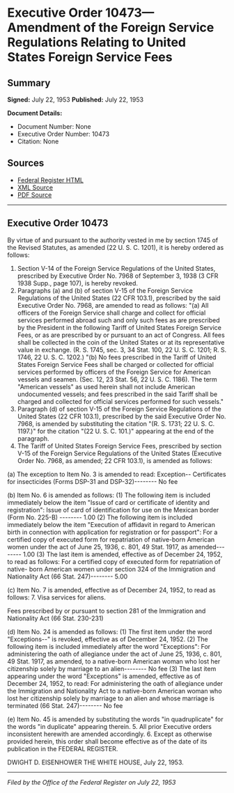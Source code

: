 # Executive Order 10473—Amendment of the Foreign Service Regulations Relating to United States Foreign Service Fees

## Summary

**Signed:** July 22, 1953
**Published:** July 22, 1953

**Document Details:**
- Document Number: None
- Executive Order Number: 10473
- Citation: None

## Sources
- [Federal Register HTML](https://www.presidency.ucsb.edu/documents/executive-order-10473-amendment-the-foreign-service-regulations-relating-united-states)
- [XML Source](None)
- [PDF Source](None)

---

## Executive Order 10473

By virtue of and pursuant to the authority vested in me by section 1745 of the Revised Statutes, as amended (22 U. S. C. 1201), it is hereby ordered as follows:
1. Section V-14 of the Foreign Service Regulations of the United States, prescribed by Executive Order No. 7968 of September 3, 1938 (3 CFR 1938 Supp., page 107), is hereby revoked.
2. Paragraphs (a) and (b) of section V-15 of the Foreign Service Regulations of the United States (22 CFR 103.1), prescribed by the said Executive Order No. 7968, are amended to read as follows:
"(a) All officers of the Foreign Service shall charge and collect for official services performed abroad such and only such fees as are prescribed by the President in the following Tariff of United States Foreign Service Fees, or as are prescribed by or pursuant to an act of Congress. All fees shall be collected in the coin of the United States or at its representative value in exchange. (R. S. 1745, sec. 3, 34 Stat. 100, 22 U. S. C. 1201; R. S. 1746, 22 U. S. C. 1202.)
"(b) No fees prescribed in the Tariff of United States Foreign Service Fees shall be charged or collected for official services performed by officers of the Foreign Service for American vessels and seamen. (Sec. 12, 23 Stat. 56, 22 U. S. C. 1186). The term "American vessels" as used herein shall not include American undocumented vessels; and fees prescribed in the said Tariff shall be charged and collected for official services performed for such vessels."
3. Paragraph (d) of section V-15 of the Foreign Service Regulations of the United States (22 CFR 103.1), prescribed by the said Executive Order No. 7968, is amended by substituting the citation "(R. S. 1731; 22 U. S. C. 1197.)" for the citation "(22 U. S. C. 101.)" appearing at the end of the paragraph.
4. The Tariff of United States Foreign Service Fees, prescribed by section V-15 of the Foreign Service Regulations of the United States (Executive Order No. 7968, as amended; 22 CFR 103.1), is amended as follows:

(a) The exception to Item No. 3 is amended to read:
Exception-- Certificates for insecticides (Forms DSP-31 and DSP-32)-------- No fee

(b) Item No. 6 is amended as follows:
    (1) The following item is included immediately below the item "Issue of card or certificate of identity and registration":
Issue of card of identification for use on the Mexican border (Form No. 225-B) -------- 1.00
    (2) The following item is included immediately below the item "Execution of affidavit in regard to American birth in connection with application for registration or for passport":
For a certified copy of executed form for repatriation of native-born American women under the act of June 25, 1936, c. 801, 49 Stat. 1917, as amended-------- 1.00
    (3) The last item is amended, effective as of December 24, 1952, to read as follows:
For a certified copy of executed form for repatriation of native- born American women under section 324 of the Immigration and Nationality Act (66 Stat. 247)-------- 5.00

(c) Item No. 7 is amended, effective as of December 24, 1952, to read as follows:
7. Visa services for aliens.

Fees prescribed by or pursuant to section 281 of the Immigration and Nationality Act (66 Stat. 230-231)

(d) Item No. 24 is amended as follows:
    (1) The first item under the word "Exceptions--" is revoked, effective as of December 24, 1952.
    (2) The following item is included immediately after the word "Exceptions":
For administering the oath of allegiance under the act of June 25, 1936, c. 801, 49 Stat. 1917, as amended, to a native-born American woman who lost her citizenship solely by marriage to an alien-------- No fee
    (3) The last item appearing under the word "Exceptions" is amended, effective as of December 24, 1952, to read:
For administering the oath of allegiance under the Immigration and Nationality Act to a native-born American woman who lost her citizenship solely by marriage to an alien and whose marriage is terminated (66 Stat. 247)-------- No fee

(e) Item No. 45 is amended by substituting the words "in quadruplicate" for the words "in duplicate" appearing therein.
5. All prior Executive orders inconsistent herewith are amended accordingly.
6. Except as otherwise provided herein, this order shall become effective as of the date of its publication in the FEDERAL REGISTER.

DWIGHT D. EISENHOWER
THE WHITE HOUSE,
July 22, 1953.

---

*Filed by the Office of the Federal Register on July 22, 1953*
